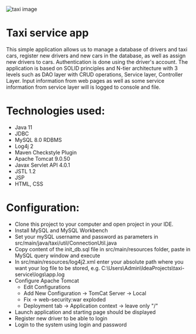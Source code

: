 ![taxi image](https://lh3.googleusercontent.com/proxy/C9Ug3_-5S1BM8XVniYMfEHzng7lCqppFbbrwAchAKjnB7yFga8ktb_GG0QI5LMALnVddmXnqV6ZU1kzF7Q)

# Taxi service app

This simple application allows us to manage a database of drivers and taxi cars, register new drivers and new cars in the database, as well as assign new drivers to cars.
Authentication is done using the driver's account. The application is based on SOLID principles and N-tier architecture with 3 levels such as DAO layer with CRUD operations, Service layer, Controller Layer.
Input information from web pages as well as some service information from service layer will is logged to console and file.

# Technologies used:

* Java 11
* JDBC
* MySQL 8.0 RDBMS
* Log4j 2
* Maven Checkstyle Plugin
* Apache Tomcat 9.0.50
* Javax Servlet API 4.0.1
* JSTL 1.2
* JSP
* HTML, CSS

# Configuration:

* Clone this project to your computer and open project in your IDE.
* Install MySQL and MySQL Workbench
* Set your mySQL username and password as parameters in src/main/java/taxi/util/ConnectionUtil.java
* Copy content of the init_db.sql file in src/main/resources folder, paste in MySQL query window and execute
* In src/main/resources/log4j2.xml enter your absolute path where you want your log file to be stored, e.g. C:\Users\Admin\IdeaProjects\taxi-service\logs\app.log
* Configure Apache Tomcat
    * Edit Configurations
    * Add New Configuration -> TomCat Server -> Local
    * Fix -> web-security:war exploded
    * Deployment tab -> Application context -> leave only "/"
* Launch application and starting page should be displayed
* Register new driver to be able to login
* Login to the system using login and password